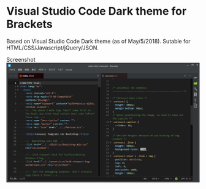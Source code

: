 # Visual Studio Code Dark theme for Brackets
Based on Visual Studio Code Dark theme (as of May/5/2018).
Sutable for HTML/CSS/Javascript/jQuery/JSON.

Screenshot
![Visual Studio Code Dark theme](screenshot.png) 
